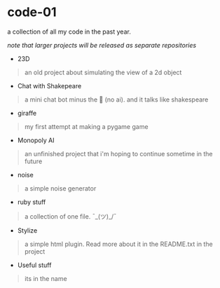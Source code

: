 # code-01
a collection of all my code in the past year.

_note that larger projects will be released as separate repositories_

- 23D
> an old project about simulating the view of a 2d object
- Chat with Shakepeare
> a mini chat bot minus the 🤖 (no ai). and it talks like shakespeare
- giraffe
> my first attempt at making a pygame game
- Monopoly AI
> an unfinished project that i'm hoping to continue sometime in the future
- noise
> a simple noise generator
- ruby stuff
> a collection of one file. ¯\_(ツ)_/¯
- Stylize
> a simple html plugin. Read more about it in the README.txt in the project
- Useful stuff
> its in the name
